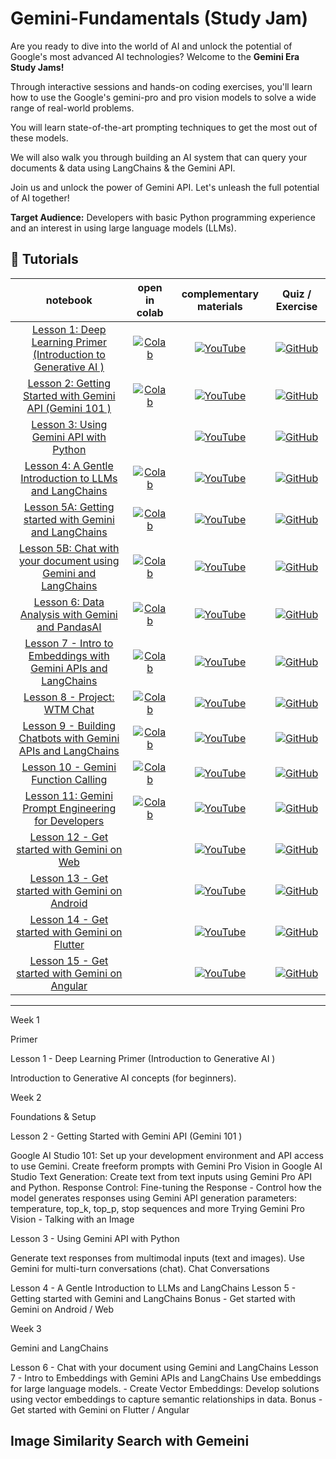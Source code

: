 # Gemini-Fundamentals (Study Jam)

Are you ready to dive into the world of AI and unlock the potential of Google's most advanced AI technologies? Welcome to the **Gemini Era Study Jams!** 

Through interactive sessions and hands-on coding exercises, you'll learn how to use the Google's gemini-pro and pro vision models to solve a wide range of real-world problems. 

You will learn state-of-the-art prompting techniques to get the most out of these models.

We will also walk you through building an AI system that can query your documents & data using LangChains & the Gemini API.

Join us and unlock the power of Gemini API. Let's unleash the full potential of AI together!


**Target Audience:** Developers with basic Python programming experience and an interest in using large language models (LLMs).


## 🚀 Tutorials
| **notebook** | **open in colab** | **complementary materials** | **Quiz / Exercise** |
|:------------:|:-------------------------------------------------:|:---------------------------:|:----------------------:|
| [Lesson 1: Deep Learning Primer (Introduction to Generative AI ) ](https://github.com/ngesa254/Gemini-Fundamentals) | [![Colab](https://colab.research.google.com/assets/colab-badge.svg)](https://colab.research.google.com/drive/17BI9yPJHZ4q1_WjeNZ6lH7dso-0RWXiD) | [![YouTube](https://badges.aleen42.com/src/youtube.svg)](https://www.youtube.com/@techx_africa) | [![GitHub](https://badges.aleen42.com/src/github.svg)](https://www.youtube.com/@techx_africa) |
| [Lesson 2: Getting Started with Gemini API (Gemini 101 )](https://github.com/ngesa254/Gemini-Fundamentals) | [![Colab](https://colab.research.google.com/assets/colab-badge.svg)](https://colab.research.google.com/drive/1Hg9r03hYDvT18IBJSEYaTPuS8kcRlWpr) |[![YouTube](https://badges.aleen42.com/src/youtube.svg)](https://youtu.be/yHNPyqazYYU) | [![GitHub](https://badges.aleen42.com/src/github.svg)](https://www.youtube.com/@techx_africa) |
| [Lesson 3: Using Gemini API with Python](https://github.com/ngesa254/Gemini-Fundamentals) |  |[![YouTube](https://badges.aleen42.com/src/youtube.svg)](https://www.youtube.com/@techx_africa) | [![GitHub](https://badges.aleen42.com/src/github.svg)](https://github.com/ngesa254/Gemini-Fundamentals) |
| [Lesson 4: A Gentle Introduction to LLMs and LangChains ](https://github.com/ngesa254/Gemini-Fundamentals) | [![Colab](https://colab.research.google.com/assets/colab-badge.svg)](https://colab.research.google.com/drive/1qCOVeuOiNpZ4bl09li_WmFkYtjLNYGaP) | [![YouTube](https://badges.aleen42.com/src/youtube.svg)](https://www.youtube.com/@techx_africa) | [![GitHub](https://badges.aleen42.com/src/github.svg)](https://github.com/ngesa254/Gemini-Fundamentals)|
| [Lesson 5A: Getting started with Gemini and LangChains ](https://github.com/ngesa254/Gemini-Fundamentals/blob/main/week_3/gf_lesson_5_gemini_apis_with_langchains.ipynb) | [![Colab](https://colab.research.google.com/assets/colab-badge.svg)](https://colab.research.google.com/drive/1qCOVeuOiNpZ4bl09li_WmFkYtjLNYGaP) | [![YouTube](https://badges.aleen42.com/src/youtube.svg)](https://www.youtube.com/@techx_africa) | [![GitHub](https://badges.aleen42.com/src/github.svg)](https://github.com/ngesa254/Gemini-Fundamentals)|
| [Lesson 5B: Chat with your document using Gemini and LangChains ](https://github.com/ngesa254/Gemini-Fundamentals/blob/main/week_3/gf_lesson_6_document_chat_with_gemini_and_langchains.ipynb) | [![Colab](https://colab.research.google.com/assets/colab-badge.svg)](https://colab.research.google.com/drive/1FBdupdOVMPWQ_GU5taKVOtwE6PzERy2H) | [![YouTube](https://badges.aleen42.com/src/youtube.svg)](https://www.youtube.com/@techx_africa) | [![GitHub](https://badges.aleen42.com/src/github.svg)](https://github.com/ngesa254/Gemini-Fundamentals)|
| [Lesson 6: Data Analysis with Gemini and PandasAI ](https://github.com/ngesa254/Gemini-Fundamentals/blob/main/week_3/gf_lesson_6_document_chat_with_gemini_and_langchains.ipynb) | [![Colab](https://colab.research.google.com/assets/colab-badge.svg)](https://colab.research.google.com/drive/1dvMHQRNiq5vVcidS_K1PTQXWhj8yWLRi) | [![YouTube](https://badges.aleen42.com/src/youtube.svg)](https://www.youtube.com/@techx_africa) | [![GitHub](https://badges.aleen42.com/src/github.svg)](https://github.com/ngesa254/Gemini-Fundamentals)|
| [Lesson 7 - Intro to Embeddings with Gemini APIs and LangChains](https://github.com/ngesa254/Gemini-Fundamentals) | [![Colab](https://colab.research.google.com/assets/colab-badge.svg)](https://colab.research.google.com/drive/1qZY0fawTozh0pxmM8BY_oxg1tk3b8D9n)|[![YouTube](https://badges.aleen42.com/src/youtube.svg)](https://www.youtube.com/@techx_africa) | [![GitHub](https://badges.aleen42.com/src/github.svg)](https://github.com/ngesa254/Gemini-Fundamentals) |
| [Lesson 8 - Project: WTM Chat](https://github.com/ngesa254/Gemini-Fundamentals) | [![Colab](https://colab.research.google.com/assets/colab-badge.svg)](https://colab.research.google.com/drive/1qZY0fawTozh0pxmM8BY_oxg1tk3b8D9n)|[![YouTube](https://badges.aleen42.com/src/youtube.svg)](https://www.youtube.com/@techx_africa) | [![GitHub](https://badges.aleen42.com/src/github.svg)](https://github.com/ngesa254/Gemini-Fundamentals) |
| [Lesson 9 - Building Chatbots with Gemini APIs and LangChains](https://github.com/ngesa254/Gemini-Fundamentals) | [![Colab](https://colab.research.google.com/assets/colab-badge.svg)](https://colab.research.google.com/drive/1qZY0fawTozh0pxmM8BY_oxg1tk3b8D9n)|[![YouTube](https://badges.aleen42.com/src/youtube.svg)](https://www.youtube.com/@techx_africa) | [![GitHub](https://badges.aleen42.com/src/github.svg)](https://github.com/ngesa254/Gemini-Fundamentals) |
| [Lesson 10 - Gemini Function Calling](https://github.com/ngesa254/Gemini-Fundamentals) | [![Colab](https://colab.research.google.com/assets/colab-badge.svg)](https://colab.research.google.com/drive/1qZY0fawTozh0pxmM8BY_oxg1tk3b8D9n)|[![YouTube](https://badges.aleen42.com/src/youtube.svg)](https://www.youtube.com/@techx_africa) | [![GitHub](https://badges.aleen42.com/src/github.svg)](https://github.com/ngesa254/Gemini-Fundamentals) |
| [Lesson 11: Gemini Prompt Engineering for Developers ](https://github.com/ngesa254/Gemini-Fundamentals) | [![Colab](https://colab.research.google.com/assets/colab-badge.svg)](https://colab.research.google.com/github/roboflow-ai/notebooks/blob/main/notebooks/how-to-segment-anything-with-fast-sam.ipynb) |[![YouTube](https://badges.aleen42.com/src/youtube.svg)](https://www.youtube.com/@techx_africa) | [![GitHub](https://badges.aleen42.com/src/github.svg)](https://github.com/ngesa254/Gemini-Fundamentals) |
| [Lesson 12 - Get started with Gemini on Web ](https://github.com/ngesa254/Gemini-Fundamentals) | |[![YouTube](https://badges.aleen42.com/src/youtube.svg)](https://www.youtube.com/@techx_africa) | [![GitHub](https://badges.aleen42.com/src/github.svg)](https://github.com/ngesa254/Gemini-Fundamentals) |
| [Lesson 13 -  Get started with Gemini on Android](https://github.com/ngesa254/Gemini-Fundamentals) ||[![YouTube](https://badges.aleen42.com/src/youtube.svg)](https://www.youtube.com/watch?v=9SYTbZWvzcE&t=10s) | [![GitHub](https://badges.aleen42.com/src/github.svg)](https://github.com/ngesa254/Gemini-Fundamentals) |
| [Lesson 14 - Get started with Gemini on Flutter ](https://github.com/ngesa254/Gemini-Fundamentals) | |[![YouTube](https://badges.aleen42.com/src/youtube.svg)](https://www.youtube.com/@techx_africa) | [![GitHub](https://badges.aleen42.com/src/github.svg)](https://github.com/ngesa254/Gemini-Fundamentals) |
| [Lesson 15 - Get started with Gemini on Angular  ](https://github.com/ngesa254/Gemini-Fundamentals) | |[![YouTube](https://badges.aleen42.com/src/youtube.svg)](https://www.youtube.com/watch?v=bmsS5egXOo0) | [![GitHub](https://badges.aleen42.com/src/github.svg)](https://github.com/ngesa254/Gemini-Fundamentals) |



---

Week 1

Primer 

Lesson 1 - Deep Learning Primer (Introduction to Generative AI )

Introduction to Generative AI concepts (for beginners).


Week 2

Foundations & Setup

Lesson 2 - Getting Started with Gemini API (Gemini 101 )


Google AI Studio 101: Set up your development environment and API access to use Gemini.
Create freeform prompts with Gemini Pro Vision in Google AI Studio
Text Generation: Create text from text inputs using Gemini Pro API and Python.
Response Control: Fine-tuning the Response - Control how the model generates responses using Gemini API generation parameters: temperature, top_k, top_p, stop sequences and more
Trying Gemini Pro Vision - Talking with an Image


Lesson 3  - Using Gemini API with Python

Generate text responses from multimodal inputs (text and images).
Use Gemini for multi-turn conversations (chat).
Chat Conversations


Lesson 4 - A Gentle Introduction to LLMs and LangChains
Lesson 5 - Getting started with Gemini and LangChains
Bonus - Get started with Gemini on Android / Web

Week 3

Gemini and LangChains

Lesson 6 - Chat with your document using Gemini and LangChains
Lesson 7 - Intro to Embeddings with Gemini APIs and LangChains
Use embeddings for large language models. - Create Vector Embeddings: Develop solutions using vector embeddings to capture semantic relationships in data.
Bonus - Get started with Gemini on Flutter / Angular

Image Similarity Search with Gemeini
 ---


